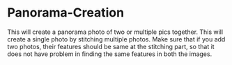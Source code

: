 # Panorama-Creation
This will create a panorama photo of two or multiple pics together.
This will create a single photo by stitching multiple photos.
Make sure that if you add two photos, their features should be same at the stitching part, so that it does not have problem in finding the same features in both the images.

